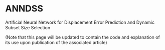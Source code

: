 # ANNDSS
Artificial Neural Network for Displacement Error Prediction and Dynamic Subset Size Selection

(Note that this page will be updated to contain the code and explanation of its use upon publication of the associated article)
